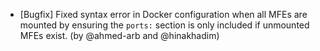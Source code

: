 - [Bugfix] Fixed syntax error in Docker configuration when all MFEs are mounted by ensuring the `ports:` section is only included if unmounted MFEs exist. (by @ahmed-arb and @hinakhadim)  
